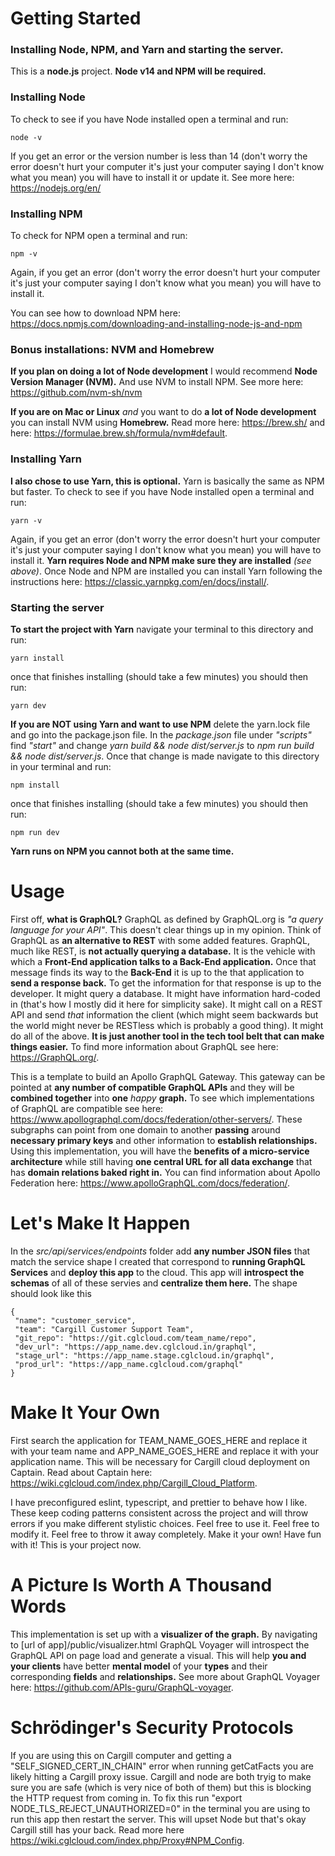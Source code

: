 # Getting Started

### Installing Node, NPM, and Yarn and starting the server.

This is a **node.js** project. **Node v14 and NPM will be required.**

### Installing Node

To check to see if you have Node installed open a terminal and run:

```
node -v
```

If you get an error or the version number is less than 14 (don't worry the error doesn't hurt your computer it's just your computer saying I don't know what you mean) you will have to install it or update it. See more here: https://nodejs.org/en/

### Installing NPM

To check for NPM open a terminal and run:

```
npm -v
```

Again, if you get an error (don't worry the error doesn't hurt your computer it's just your computer saying I don't know what you mean) you will have to install it.

You can see how to download NPM here: https://docs.npmjs.com/downloading-and-installing-node-js-and-npm

### Bonus installations: NVM and Homebrew

**If you plan on doing a lot of Node development** I would recommend **Node Version Manager (NVM).** And use NVM to install NPM. See more here: https://github.com/nvm-sh/nvm

**If you are on Mac or Linux** _and_ you want to do **a lot of Node development** you can install NVM using **Homebrew.** Read more here: https://brew.sh/ and here: https://formulae.brew.sh/formula/nvm#default.

### Installing Yarn

**I also chose to use Yarn, this is optional.** Yarn is basically the same as NPM but faster. To check to see if you have Node installed open a terminal and run:

```
yarn -v
```

Again, if you get an error (don't worry the error doesn't hurt your computer it's just your computer saying I don't know what you mean) you will have to install it. **Yarn requires Node and NPM make sure they are installed** _(see above)_. Once Node and NPM are installed you can install Yarn following the instructions here: https://classic.yarnpkg.com/en/docs/install/.

### Starting the server

**To start the project with Yarn** navigate your terminal to this directory and run:

```
yarn install
```

once that finishes installing (should take a few minutes) you should then run:

```
yarn dev
```

**If you are NOT using Yarn and want to use NPM** delete the yarn.lock file and go into the package.json file. In the _package.json_ file under _"scripts"_ find _"start"_ and change _yarn build && node dist/server.js_ to _npm run build && node dist/server.js_. Once that change is made navigate to this directory in your terminal and run:

```
npm install
```

once that finishes installing (should take a few minutes) you should then run:

```
npm run dev
```

**Yarn runs on NPM you cannot both at the same time.**

# Usage

First off, **what is GraphQL?** GraphQL as defined by GraphQL.org is _"a query language for your API"_. This doesn't clear things up in my opinion. Think of GraphQL as **an alternative to REST** with some added features. GraphQL, much like REST, is **not actually querying a database.** It is the vehicle with which a **Front-End application talks to a Back-End application.** Once that message finds its way to the **Back-End** it is up to the that application to **send a response back.** To get the information for that response is up to the developer. It might query a database. It might have information hard-coded in (that's how I mostly did it here for simplicity sake). It might call on a REST API and send _that_ information the client (which might seem backwards but the world might never be RESTless which is probably a good thing). It might do all of the above. **It is just another tool in the tech tool belt that can make things easier.** To find more information about GraphQL see here: https://GraphQL.org/.

This is a template to build an Apollo GraphQL Gateway. This gateway can be pointed at **any number of compatible GraphQL APIs** and they will be **combined together** into **one** _happy_ **graph.** To see which implementations of GraphQL are compatible see here: https://www.apollographql.com/docs/federation/other-servers/. These subgraphs can point from one domain to another **passing** around **necessary primary keys** and other information to **establish relationships.** Using this implementation, you will have the **benefits of a micro-service architecture** while still having **one central URL for all data exchange** that has **domain relations baked right in.** You can find information about Apollo Federation here: https://www.apolloGraphQL.com/docs/federation/.

# Let's Make It Happen

In the _src/api/services/endpoints_ folder add **any number JSON files** that match the service shape I created that correspond to **running GraphQL Services** and **deploy this app** to the cloud. This app will **introspect the schemas** of all of these servies and **centralize them here.** The shape should look like this

```
{
 "name": "customer_service",
 "team": "Cargill Customer Support Team",
 "git_repo": "https://git.cglcloud.com/team_name/repo",
 "dev_url": "https://app_name.dev.cglcloud.in/graphql",
 "stage_url": "https://app_name.stage.cglcloud.in/graphql",
 "prod_url": "https://app_name.cglcloud.com/graphql"
}

```

# Make It Your Own

First search the application for TEAM_NAME_GOES_HERE and replace it with your team name and APP_NAME_GOES_HERE and replace it with your application name. This will be necessary for Cargill cloud deployment on Captain. Read about Captain here: https://wiki.cglcloud.com/index.php/Cargill_Cloud_Platform.

I have preconfigured eslint, typescript, and prettier to behave how I like. These keep coding patterns consistent across the project and will throw errors if you make different stylistic choices. Feel free to use it. Feel free to modify it. Feel free to throw it away completely. Make it your own! Have fun with it! This is your project now.

# A Picture Is Worth A Thousand Words

This implementation is set up with a **visualizer of the graph.** By navigating to [url of app]/public/visualizer.html GraphQL Voyager will introspect the GraphQL API on page load and generate a visual. This will help **you and your clients** have better **mental model** of your **types** and their corresponding **fields** and **relationships.** See more about GraphQL Voyager here: https://github.com/APIs-guru/GraphQL-voyager.

# Schrödinger's Security Protocols

If you are using this on Cargill computer and getting a "SELF_SIGNED_CERT_IN_CHAIN" error when running getCatFacts you are likely hitting a Cargill proxy issue. Cargill and node are both tryig to make sure you are safe (which is very nice of both of them) but this is blocking the HTTP request from coming in. To fix this run "export NODE_TLS_REJECT_UNAUTHORIZED=0" in the terminal you are using to run this app then restart the server. This will upset Node but that's okay Cargill still has your back. Read more here https://wiki.cglcloud.com/index.php/Proxy#NPM_Config.
